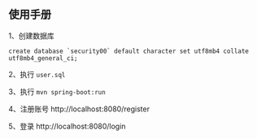 ## 使用手册

1、创建数据库
```
create database `security00` default character set utf8mb4 collate utf8mb4_general_ci;
```

2、执行 `user.sql`

3、执行 `mvn spring-boot:run`

4、注册账号 http://localhost:8080/register

5、登录 http://localhost:8080/login